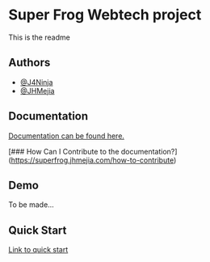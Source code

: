 
# Super Frog Webtech project

This is the readme 
## Authors

- [@J4Ninja](https://www.github.com/J4Ninja)
- [@JHMejia](https://github.com/jhmejia)


## Documentation

[Documentation can be found here.](https://superfrog.jhmejia.com)

[### How Can I Contribute to the documentation?] (https://superfrog.jhmejia.com/how-to-contribute)


## Demo

To be made...


## Quick Start

[Link to quick start ](https://superfrog.jhmejia.com)


    
